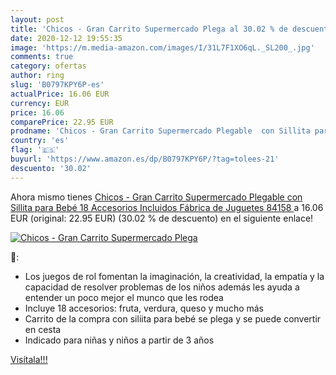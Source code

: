 ```yaml
---
layout: post
title: 'Chicos - Gran Carrito Supermercado Plega al 30.02 % de descuento'
date: 2020-12-12 19:55:35
image: 'https://m.media-amazon.com/images/I/31L7F1XO6qL._SL200_.jpg'
comments: true
category: ofertas
author: ring
slug: 'B0797KPY6P-es'
actualPrice: 16.06 EUR
currency: EUR
price: 16.06
comparePrice: 22.95 EUR
prodname: 'Chicos - Gran Carrito Supermercado Plegable  con Sillita para Bebé  18 Accesorios Incluidos   Fábrica de Juguetes 84158 '
country: 'es'
flag: '🇪🇸'
buyurl: 'https://www.amazon.es/dp/B0797KPY6P/?tag=tolees-21'
descuento: '30.02'
---
```


Ahora mismo tienes [Chicos - Gran Carrito Supermercado Plegable  con Sillita para Bebé  18 Accesorios Incluidos   Fábrica de Juguetes 84158 ](https://www.amazon.es/dp/B0797KPY6P/?tag=tolees-21) a 16.06 EUR (original: 22.95 EUR) (30.02 %  de descuento) en el siguiente enlace!

[![Chicos - Gran Carrito Supermercado Plega](https://m.media-amazon.com/images/I/31L7F1XO6qL._SL200_.jpg)](https://www.amazon.es/dp/B0797KPY6P/?tag=tolees-21)

🔎:

- Los juegos de rol fomentan la imaginación, la creatividad, la empatía y la capacidad de resolver problemas de los niños además les ayuda a entender un poco mejor el munco que les rodea
- Incluye 18 accesorios: fruta, verdura, queso y mucho más
- Carrito de la compra con siliita para bebé se plega y se puede convertir en cesta
- Indicado para niñas y niños a partir de 3 años

[Visítala!!!](https://www.amazon.es/dp/B0797KPY6P/?tag=tolees-21)
